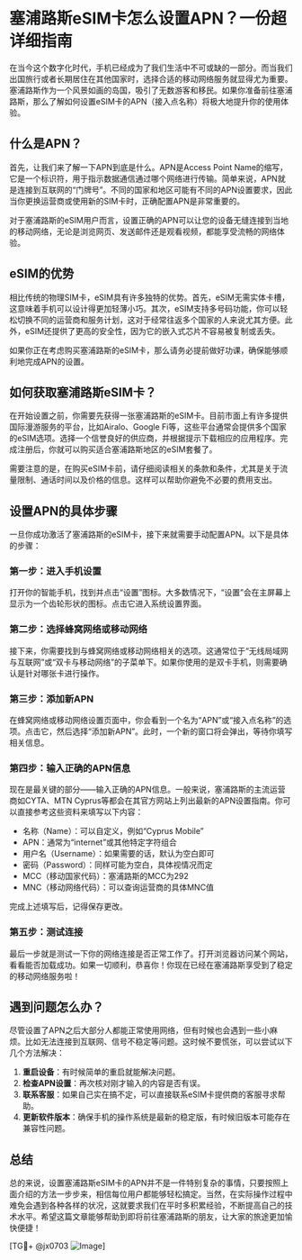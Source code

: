 # 塞浦路斯eSIM卡怎么设置APN？一份超详细指南

在当今这个数字化时代，手机已经成为了我们生活中不可或缺的一部分。而当我们出国旅行或者长期居住在其他国家时，选择合适的移动网络服务就显得尤为重要。塞浦路斯作为一个风景如画的岛国，吸引了无数游客和移民。如果你准备前往塞浦路斯，那么了解如何设置eSIM卡的APN（接入点名称）将极大地提升你的使用体验。

## 什么是APN？

首先，让我们来了解一下APN到底是什么。APN是Access Point Name的缩写，它是一个标识符，用于指示数据通信通过哪个网络进行传输。简单来说，APN就是连接到互联网的“门牌号”。不同的国家和地区可能有不同的APN设置要求，因此当你更换运营商或使用新的SIM卡时，正确配置APN是非常重要的。

对于塞浦路斯的eSIM用户而言，设置正确的APN可以让您的设备无缝连接到当地的移动网络，无论是浏览网页、发送邮件还是观看视频，都能享受流畅的网络体验。

## eSIM的优势

相比传统的物理SIM卡，eSIM具有许多独特的优势。首先，eSIM无需实体卡槽，这意味着手机可以设计得更加轻薄小巧。其次，eSIM支持多号码功能，你可以轻松切换不同的运营商和服务计划，这对于经常往返多个国家的人来说尤其方便。此外，eSIM还提供了更高的安全性，因为它的嵌入式芯片不容易被复制或丢失。

如果你正在考虑购买塞浦路斯的eSIM卡，那么请务必提前做好功课，确保能够顺利地完成APN的设置。

## 如何获取塞浦路斯eSIM卡？

在开始设置之前，你需要先获得一张塞浦路斯的eSIM卡。目前市面上有许多提供国际漫游服务的平台，比如Airalo、Google Fi等，这些平台通常会提供多个国家的eSIM选项。选择一个信誉良好的供应商，并根据提示下载相应的应用程序。完成注册后，你就可以购买适合塞浦路斯地区的eSIM套餐了。

需要注意的是，在购买eSIM卡前，请仔细阅读相关的条款和条件，尤其是关于流量限制、通话时间以及价格的信息。这样可以帮助你避免不必要的费用支出。

## 设置APN的具体步骤

一旦你成功激活了塞浦路斯的eSIM卡，接下来就需要手动配置APN。以下是具体的步骤：

### 第一步：进入手机设置

打开你的智能手机，找到并点击“设置”图标。大多数情况下，“设置”会在主屏幕上显示为一个齿轮形状的图标。点击它进入系统设置界面。

### 第二步：选择蜂窝网络或移动网络

接下来，你需要找到与蜂窝网络或移动网络相关的选项。这通常位于“无线局域网与互联网”或“双卡与移动网络”的子菜单下。如果你使用的是双卡手机，则需要确认是针对哪张卡进行操作。

### 第三步：添加新APN

在蜂窝网络或移动网络设置页面中，你会看到一个名为“APN”或“接入点名称”的选项。点击它，然后选择“添加新APN”。此时，一个新的窗口将会弹出，等待你填写相关信息。

### 第四步：输入正确的APN信息

现在是最关键的部分——输入正确的APN信息。一般来说，塞浦路斯的主流运营商如CYTA、MTN Cyprus等都会在其官方网站上列出最新的APN设置指南。你可以直接参考这些资料来填写以下内容：

- 名称（Name）：可以自定义，例如“Cyprus Mobile”
- APN：通常为“internet”或其他特定字符组合
- 用户名（Username）：如果需要的话，默认为空白即可
- 密码（Password）：同样可能为空白，具体视情况而定
- MCC（移动国家代码）：塞浦路斯的MCC为292
- MNC（移动网络代码）：可以查询运营商的具体MNC值

完成上述填写后，记得保存更改。

### 第五步：测试连接

最后一步就是测试一下你的网络连接是否正常工作了。打开浏览器访问某个网站，看看能否加载成功。如果一切顺利，恭喜你！你现在已经在塞浦路斯享受到了稳定的移动网络服务啦！

## 遇到问题怎么办？

尽管设置了APN之后大部分人都能正常使用网络，但有时候也会遇到一些小麻烦。比如无法连接到互联网、信号不稳定等问题。这时候不要慌张，可以尝试以下几个方法解决：

1. **重启设备**：有时候简单的重启就能解决问题。
2. **检查APN设置**：再次核对刚才输入的内容是否有误。
3. **联系客服**：如果自己实在搞不定，可以直接联系eSIM卡提供商的客服寻求帮助。
4. **更新软件版本**：确保手机的操作系统是最新的稳定版，有时候旧版本可能存在兼容性问题。

## 总结

总的来说，设置塞浦路斯eSIM卡的APN并不是一件特别复杂的事情，只要按照上面介绍的方法一步步来，相信每位用户都能够轻松搞定。当然，在实际操作过程中难免会遇到各种各样的状况，这就要求我们在平时多积累经验，不断提高自己的技术水平。希望这篇文章能够帮助到即将前往塞浦路斯的朋友，让大家的旅途更加愉快便捷！

[TG💪+ @jx0703 ![Image](https://github.com/user-attachments/assets/dbca1d08-cadb-493c-b0ec-ad6f7a83f270)]